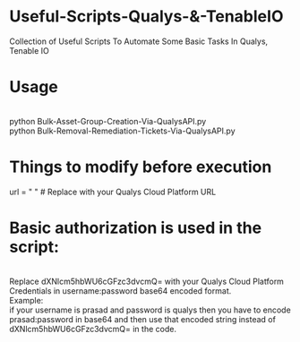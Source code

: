 # Useful-Scripts-Qualys-&-TenableIO
Collection of Useful Scripts To Automate Some Basic Tasks In Qualys, Tenable IO

# Usage
<br> python Bulk-Asset-Group-Creation-Via-QualysAPI.py
<br> python Bulk-Removal-Remediation-Tickets-Via-QualysAPI.py

# Things to modify before execution
url = " " # Replace with your Qualys Cloud Platform URL

# Basic authorization is used in the script:
<br> Replace dXNlcm5hbWU6cGFzc3dvcmQ= with your Qualys Cloud Platform Credentials in username:password base64 encoded format.
<br> Example: 
<br> if your username is prasad and password is qualys then you have to encode prasad:password in base64 and then use that encoded string instead of dXNlcm5hbWU6cGFzc3dvcmQ= in the code.
